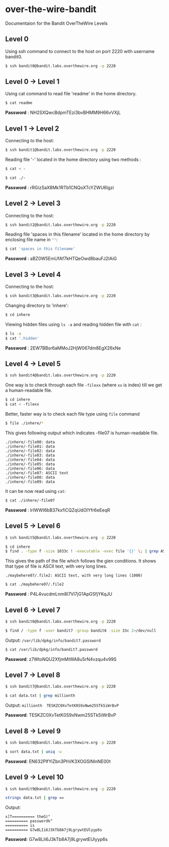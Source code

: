 # over-the-wire-bandit
Documentaion for the Bandit OverTheWire Levels

## Level 0

Using ssh command to connect to the host on port 2220 with username bandit0. 
```bash
$ ssh bandit0@bandit.labs.overthewire.org -p 2220
```
## Level 0 → Level 1

Using cat command to read file 'readme' in the home directory.
```bash
$ cat readme
```
**Password** : NH2SXQwcBdpmTEzi3bvBHMM9H66vVXjL
## Level 1 → Level 2

Connecting to the host:
```bash
$ ssh bandit1@bandit.labs.overthewire.org -p 2220
```
Reading file '-' located in the home directory using two methods : 
```bash
$ cat < -
```
```bash
$ cat ./-
```
**Password** : rRGizSaX8Mk1RTb1CNQoXTcYZWU6lgzi
## Level 2 → Level 3

Connecting to the host:
```bash
$ ssh bandit2@bandit.labs.overthewire.org -p 2220
```
Reading file 'spaces in this filename' located in the home directory by enclosing file name in `''`: 
```bash
$ cat 'spaces in this filename'
```
**Password** : aBZ0W5EmUfAf7kHTQeOwd8bauFJ2lAiG
## Level 3 → Level 4

Connecting to the host:
```bash
$ ssh bandit3@bandit.labs.overthewire.org -p 2220
```
Changing directory to 'inhere':
```bash
$ cd inhere
```
Viewing hidden files using `ls -a` and reading hidden file with `cat` :
```bash
$ ls -a
$ cat '.hidden'
```
**Password** : 2EW7BBsr6aMMoJ2HjW067dm8EgX26xNe
## Level 4 → Level 5
```bash
$ ssh bandit4@bandit.labs.overthewire.org -p 2220
```
One way is to check through each file `-filexx` (where `xx` is index) till we get a human-readable file.
```bash
$ cd inhere
$ cat < -filexx
```
Better, faster way is to check each file type using `file` command
```bash
$ file ./inhere/*
```
This gives following output which indicates -file07 is human-readable file.
```
./inhere/-file00: data
./inhere/-file01: data
./inhere/-file02: data
./inhere/-file03: data
./inhere/-file04: data
./inhere/-file05: data
./inhere/-file06: data
./inhere/-file07: ASCII text
./inhere/-file08: data
./inhere/-file09: data
```
It can be now read using `cat`:
```bash
$ cat ./inhere/-file07
```
**Password** : lrIWWI6bB37kxfiCQZqUdOIYfr6eEeqR
## Level 5 → Level 6
```bash
$ ssh bandit5@bandit.labs.overthewire.org -p 2220
```

```bash
$ cd inhere
$ find . -type f -size 1033c ! -executable -exec file '{}' \; | grep ASCII
```
This gives the path of the file which follows the gien conditions. It shows that type of file is ASCII text, with very long lines. 

```./maybehere07/.file2: ASCII text, with very long lines (1000)```

```bash
$ cat ./maybehere07/.file2
```
**Password** : P4L4vucdmLnm8I7Vl7jG1ApGSfjYKqJU

## Level 6 → Level 7
```bash
$ ssh bandit6@bandit.labs.overthewire.org -p 2220
```

```bash
$ find / -type f -user bandit7 -group bandit6 -size 33c 2>/dev/null
```

Output: 
`
/var/lib/dpkg/info/bandit7.password
`
```bash
$ cat /var/lib/dpkg/info/bandit7.password
```
**Password**: z7WtoNQU2XfjmMtWA8u5rN4vzqu4v99S

## Level 7 → Level 8
```bash
$ ssh bandit7@bandit.labs.overthewire.org -p 2220
```
```bash
$ cat data.txt | grep millionth
```
Output: `millionth	TESKZC0XvTetK0S9xNwm25STk5iWrBvP`

**Password**: TESKZC0XvTetK0S9xNwm25STk5iWrBvP

## Level 8 → Level 9
```bash
$ ssh bandit8@bandit.labs.overthewire.org -p 2220
```
```bash
$ sort data.txt | uniq -u
```
**Password**: EN632PlfYiZbn3PhVK3XOGSlNInNE00t
## Level 9 → Level 10
```bash
$ ssh bandit9@bandit.labs.overthewire.org -p 2220
```
```bash
strings data.txt | grep ==
```
Output: 
```
x]T========== theG)"
========== passwordk^
========== is
========== G7w8LIi6J3kTb8A7j9LgrywtEUlyyp6s
```
**Password**: G7w8LIi6J3kTb8A7j9LgrywtEUlyyp6s